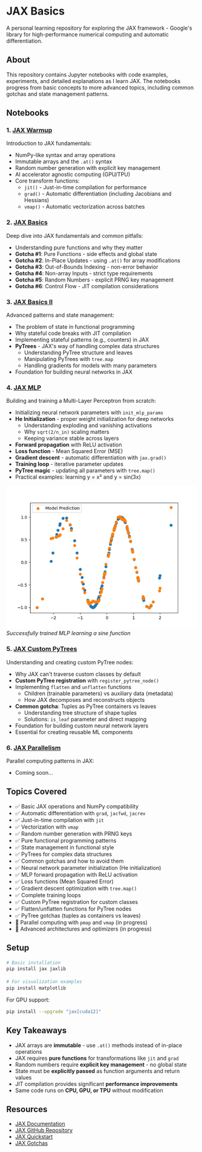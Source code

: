 # JAX Basics

A personal learning repository for exploring the JAX framework - Google's library for high-performance numerical computing and automatic differentiation.

## About

This repository contains Jupyter notebooks with code examples, experiments, and detailed explanations as I learn JAX. The notebooks progress from basic concepts to more advanced topics, including common gotchas and state management patterns.

## Notebooks

### 1. [JAX Warmup](1_JAX_warmup.ipynb)
Introduction to JAX fundamentals:
- NumPy-like syntax and array operations
- Immutable arrays and the `.at()` syntax
- Random number generation with explicit key management
- AI accelerator agnostic computing (GPU/TPU)
- Core transform functions:
  - `jit()` - Just-in-time compilation for performance
  - `grad()` - Automatic differentiation (including Jacobians and Hessians)
  - `vmap()` - Automatic vectorization across batches

### 2. [JAX Basics](2_JAX_basics.ipynb)
Deep dive into JAX fundamentals and common pitfalls:
- Understanding pure functions and why they matter
- **Gotcha #1**: Pure Functions - side effects and global state
- **Gotcha #2**: In-Place Updates - using `.at()` for array modifications
- **Gotcha #3**: Out-of-Bounds Indexing - non-error behavior
- **Gotcha #4**: Non-array Inputs - strict type requirements
- **Gotcha #5**: Random Numbers - explicit PRNG key management
- **Gotcha #6**: Control Flow - JIT compilation considerations

### 3. [JAX Basics II](3_JAX_basics_II.ipynb)
Advanced patterns and state management:
- The problem of state in functional programming
- Why stateful code breaks with JIT compilation
- Implementing stateful patterns (e.g., counters) in JAX
- **PyTrees** - JAX's way of handling complex data structures
  - Understanding PyTree structure and leaves
  - Manipulating PyTrees with `tree.map`
  - Handling gradients for models with many parameters
- Foundation for building neural networks in JAX

### 4. [JAX MLP](4_JAX_MLP.ipynb)
Building and training a Multi-Layer Perceptron from scratch:
- Initializing neural network parameters with `init_mlp_params`
- **He Initialization** - proper weight initialization for deep networks
  - Understanding exploding and vanishing activations
  - Why `sqrt(2/n_in)` scaling matters
  - Keeping variance stable across layers
- **Forward propagation** with ReLU activation
- **Loss function** - Mean Squared Error (MSE)
- **Gradient descent** - automatic differentiation with `jax.grad()`
- **Training loop** - iterative parameter updates
- **PyTree magic** - updating all parameters with `tree.map()`
- Practical examples: learning y = x² and y = sin(3x)

![MLP Training Result](jax_mlp_pred_sin.png)
*Successfully trained MLP learning a sine function*

### 5. [JAX Custom PyTrees](5_JAX_Custom_PyTrees.ipynb)
Understanding and creating custom PyTree nodes:
- Why JAX can't traverse custom classes by default
- **Custom PyTree registration** with `register_pytree_node()`
- Implementing `flatten` and `unflatten` functions
  - Children (trainable parameters) vs auxiliary data (metadata)
  - How JAX decomposes and reconstructs objects
- **Common gotcha**: Tuples as PyTree containers vs leaves
  - Understanding tree structure of shape tuples
  - Solutions: `is_leaf` parameter and direct mapping
- Foundation for building custom neural network layers
- Essential for creating reusable ML components

### 6. [JAX Parallelism](6_JAX_Parallelism.ipynb)
Parallel computing patterns in JAX:
- Coming soon...

## Topics Covered

- ✅ Basic JAX operations and NumPy compatibility
- ✅ Automatic differentiation with `grad`, `jacfwd`, `jacrev`
- ✅ Just-in-time compilation with `jit`
- ✅ Vectorization with `vmap`
- ✅ Random number generation with PRNG keys
- ✅ Pure functional programming patterns
- ✅ State management in functional style
- ✅ PyTrees for complex data structures
- ✅ Common gotchas and how to avoid them
- ✅ Neural network parameter initialization (He initialization)
- ✅ MLP forward propagation with ReLU activation
- ✅ Loss functions (Mean Squared Error)
- ✅ Gradient descent optimization with `tree.map()`
- ✅ Complete training loops
- ✅ Custom PyTree registration for custom classes
- ✅ Flatten/unflatten functions for PyTree nodes
- ✅ PyTree gotchas (tuples as containers vs leaves)
- 🔄 Parallel computing with `pmap` and `vmap` (in progress)
- 🔄 Advanced architectures and optimizers (in progress)

## Setup

```bash
# Basic installation
pip install jax jaxlib

# For visualization examples
pip install matplotlib
```

For GPU support:
```bash
pip install --upgrade "jax[cuda12]"
```

## Key Takeaways

- JAX arrays are **immutable** - use `.at()` methods instead of in-place operations
- JAX requires **pure functions** for transformations like `jit` and `grad`
- Random numbers require **explicit key management** - no global state
- State must be **explicitly passed** as function arguments and return values
- JIT compilation provides significant **performance improvements**
- Same code runs on **CPU, GPU, or TPU** without modification

## Resources

- [JAX Documentation](https://jax.readthedocs.io/)
- [JAX GitHub Repository](https://github.com/google/jax)
- [JAX Quickstart](https://jax.readthedocs.io/en/latest/quickstart.html)
- [JAX Gotchas](https://jax.readthedocs.io/en/latest/notebooks/Common_Gotchas_in_JAX.html)
